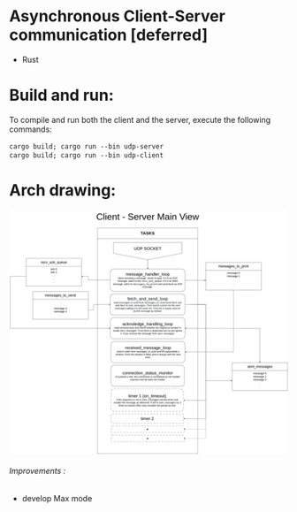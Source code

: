 # Asynchronous Client-Server communication [deferred]

- Rust

# Build and run:
To compile and run both the client and the server, execute the following commands:
```
cargo build; cargo run --bin udp-server
cargo build; cargo run --bin udp-client
```

# Arch drawing:
<img src="docs/main-view.png">

###### Improvements : 
- develop Max mode
